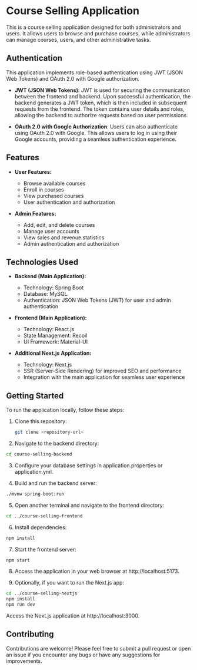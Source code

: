 # Course Selling Application

This is a course selling application designed for both administrators and users. It allows users to browse and purchase courses, while administrators can manage courses, users, and other administrative tasks.

## Authentication

This application implements role-based authentication using JWT (JSON Web Tokens) and OAuth 2.0 with Google authorization.

- **JWT (JSON Web Tokens)**: JWT is used for securing the communication between the frontend and backend. Upon successful authentication, the backend generates a JWT token, which is then included in subsequent requests from the frontend. The token contains user details and roles, allowing the backend to authorize requests based on user permissions.

- **OAuth 2.0 with Google Authorization**: Users can also authenticate using OAuth 2.0 with Google. This allows users to log in using their Google accounts, providing a seamless authentication experience.

## Features

- **User Features:**
  - Browse available courses
  - Enroll in courses
  - View purchased courses
  - User authentication and authorization

- **Admin Features:**
  - Add, edit, and delete courses
  - Manage user accounts
  - View sales and revenue statistics
  - Admin authentication and authorization

## Technologies Used

- **Backend (Main Application):**
  - Technology: Spring Boot
  - Database: MySQL
  - Authentication: JSON Web Tokens (JWT) for user and admin authentication

- **Frontend (Main Application):**
  - Technology: React.js
  - State Management: Recoil
  - UI Framework: Material-UI

- **Additional Next.js Application:**
  - Technology: Next.js
  - SSR (Server-Side Rendering) for improved SEO and performance
  - Integration with the main application for seamless user experience

## Getting Started

To run the application locally, follow these steps:

1. Clone this repository:
   
   ```bash
   git clone <repository-url>
   ```
   
3. Navigate to the backend directory:
  
  ``` bash
  cd course-selling-backend
  ```

3. Configure your database settings in application.properties or application.yml.

4. Build and run the backend server:

  ```bash
  ./mvnw spring-boot:run
  ```

5. Open another terminal and navigate to the frontend directory:

  ```bash
  cd ../course-selling-frontend
  ```

6. Install dependencies:

  ```bash
  npm install
  ```

7. Start the frontend server:

  ```bash
  npm start
  ```
8. Access the application in your web browser at http://localhost:5173.

9. Optionally, if you want to run the Next.js app:

  ```bash
  cd ../course-selling-nextjs
  npm install
  npm run dev
  ```
Access the Next.js application at http://localhost:3000.

## Contributing
Contributions are welcome! Please feel free to submit a pull request or open an issue if you encounter any bugs or have any suggestions for improvements.


